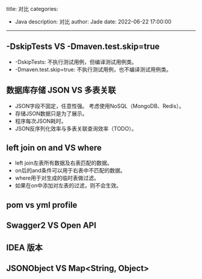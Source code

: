 title: 对比
categories:
  - Java
description: 对比
author: Jade
date: 2022-06-22 17:00:00
---

## -DskipTests VS -Dmaven.test.skip=true
- -DskipTests: 不执行测试用例，但编译测试用例类。
- -Dmaven.test.skip=true: 不执行测试用例，也不编译测试用例类。

## 数据库存储 JSON VS 多表关联
- JSON字段不固定，任意性强。 考虑使用NoSQL（MongoDB、Redis）。
- 存储JSON数据只是为了展示。
- 程序每次JSON耗时。
- JSON反序列化效率与多表关联查询效率（TODO）。

## left join on and VS where
- left join左表所有数据及右表匹配的数据。
- on后的and条件可以用于右表中不匹配的数据。
- where用于对生成的临时表做过滤。
- 如果在on中添加对左表的过滤，则不会生效。

## pom vs yml profile

## Swagger2 VS Open API

## IDEA 版本

## JSONObject VS Map<String, Object>
